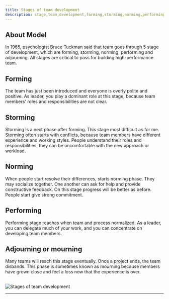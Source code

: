 ```yaml
---
title: Stages of team development
description: stage,team,development,forming,storming,norming,performing,adjourning
---
```


## About Model

In 1965, psychologist Bruce Tuckman said that team goes through
5 stage of development, which are forming, storming, norming, performing
and adjourning. All stages are critical to pass for building high-performance team.

## Forming

The team has just been introduced and everyone is overly polite and positive.
As leader, you play a dominant role at this stage, because team members' roles and responsibilities are not clear.

## Storming

Storming is a next phase after forming. This stage most difficult as for me.
Storming often starts with conflicts, because team members have different
experience and working styles. People understand their roles and responsibilities,
they can be uncomfortable with the new approach or workload.

## Norming

When people start resolve their differences, starts norming phase.
They may socialize together. One another can ask for help and provide
constructive feedback. On this stage progress will be better as before.
People start give strong commitment.

## Performing

Performing stage reaches when team and process normalized.
As a leader, you can delegate much of your work, and you can concentrate on developing team members.

## Adjourning or mourning

Many teams will reach this stage eventually.
Once a project ends, the team disbands. This phase is sometimes known as mourning
because members have grown close and feel a loss now that the experience is over.

##

![Stages of team development]({{site.baseurl}}/images/four-stages-of-development.png)


---
